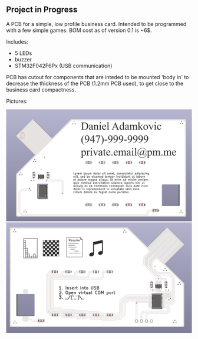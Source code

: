 Project in Progress
----------------------------

A PCB for a simple, low profile business card. Intended to be
programmed with a few simple games. BOM cost as of version 0.1 is ~6$.

Includes: 
- 5 LEDs
- buzzer
- STM32F042F6Px (USB communication)

PCB has cutout for components that are inteded to be mounted 'body in'
to decrease the thickness of the PCB (1.2mm PCB used), to get close to
the business card compactness.

Pictures:

![front side](https://github.com/dadamkovic/business_card/blob/dev/pics/business_card_front.png?raw=true)
![back side](https://github.com/dadamkovic/business_card/blob/dev/pics/business_card_back.png?raw=true)
